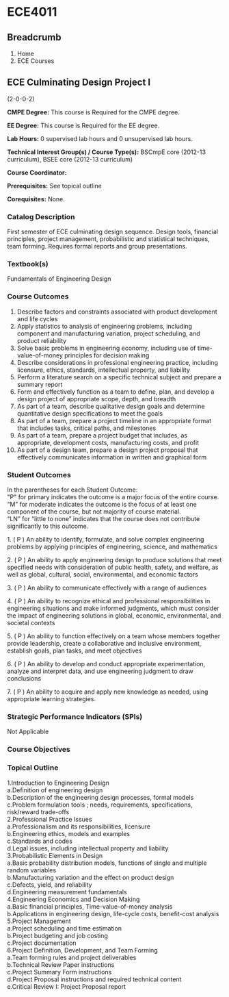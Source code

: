 #  ECE4011

## Breadcrumb

  1. Home
  2. ECE Courses

## ECE Culminating Design Project I

(2-0-0-2)

**CMPE Degree:** This course is Required for the CMPE degree.

**EE Degree:** This course is Required for the EE degree.

**Lab Hours:** 0 supervised lab hours and 0 unsupervised lab hours.

**Technical Interest Group(s) / Course Type(s):** BSCmpE core (2012-13
curriculum), BSEE core (2012-13 curriculum)

**Course Coordinator:**

**Prerequisites:** See topical outline

**Corequisites:** None.

### Catalog Description

First semester of ECE culminating design sequence. Design tools, financial
principles, project management, probabilistic and statistical techniques, team
forming. Requires formal reports and group presentations.

### Textbook(s)

Fundamentals of Engineering Design

### Course Outcomes

  1. Describe factors and constraints associated with product development and life cycles
  2. Apply statistics to analysis of engineering problems, including component and manufacturing variation, project scheduling, and product reliability
  3. Solve basic problems in engineering economy, including use of time-value-of-money principles for decision making
  4. Describe considerations in professional engineering practice, including licensure, ethics, standards, intellectual property, and liability
  5. Perform a literature search on a specific technical subject and prepare a summary report
  6. Form and effectively function as a team to define, plan, and develop a design project of appropriate scope, depth, and breadth
  7. As part of a team, describe qualitative design goals and determine quantitative design specifications to meet the goals
  8. As part of a team, prepare a project timeline in an appropriate format that includes tasks, critical paths, and milestones
  9. As part of a team, prepare a project budget that includes, as appropriate, development costs, manufacturing costs, and profit
  10. As part of a design team, prepare a design project proposal that effectively communicates information in written and graphical form

### Student Outcomes

In the parentheses for each Student Outcome:  
"P" for primary indicates the outcome is a major focus of the entire course.  
“M” for moderate indicates the outcome is the focus of at least one component
of the course, but not majority of course material.  
“LN” for “little to none” indicates that the course does not contribute
significantly to this outcome.

1\. ( P ) An ability to identify, formulate, and solve complex engineering
problems by applying principles of engineering, science, and mathematics

2\. ( P ) An ability to apply engineering design to produce solutions that
meet specified needs with consideration of public health, safety, and welfare,
as well as global, cultural, social, environmental, and economic factors

3\. ( P ) An ability to communicate effectively with a range of audiences

4\. ( P ) An ability to recognize ethical and professional responsibilities in
engineering situations and make informed judgments, which must consider the
impact of engineering solutions in global, economic, environmental, and
societal contexts

5\. ( P ) An ability to function effectively on a team whose members together
provide leadership, create a collaborative and inclusive environment,
establish goals, plan tasks, and meet objectives

6\. ( P ) An ability to develop and conduct appropriate experimentation,
analyze and interpret data, and use engineering judgment to draw conclusions

7\. ( P ) An ability to acquire and apply new knowledge as needed, using
appropriate learning strategies.

### Strategic Performance Indicators (SPIs)

Not Applicable

### Course Objectives

### Topical Outline

1.Introduction to Engineering Design  
a.Definition of engineering design  
b.Description of the engineering design processes, formal models  
c.Problem formulation tools ; needs, requirements, specifications, risk/reward
trade-offs  
2.Professional Practice Issues  
a.Professionalism and its responsibilities, licensure  
b.Engineering ethics, models and examples  
c.Standards and codes  
d.Legal issues, including intellectual property and liability  
3.Probabilistic Elements in Design  
a.Basic probability distribution models, functions of single and multiple
random variables  
b.Manufacturing variation and the effect on product design  
c.Defects, yield, and reliability  
d.Engineering measurement fundamentals  
4.Engineering Economics and Decision Making  
a.Basic financial principles, Time-value-of-money analysis  
b.Applications in engineering design, life-cycle costs, benefit-cost analysis  
5.Project Management  
a.Project scheduling and time estimation  
b.Project budgeting and job costing  
c.Project documentation  
6.Project Definition, Development, and Team Forming  
a.Team forming rules and project deliverables  
b.Technical Review Paper instructions  
c.Project Summary Form instructions  
d.Project Proposal instructions and required technical content  
e.Critical Review I: Project Proposal report

